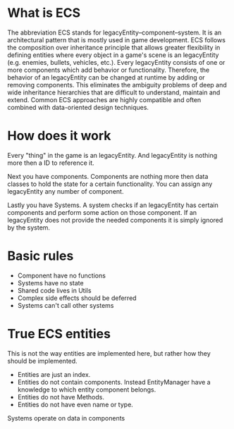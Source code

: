 # What is ECS

The abbreviation ECS stands for legacyEntity–component–system. It is an architectural pattern that is mostly used in game development. ECS follows the composition over inheritance principle that allows greater flexibility in defining entities where every object in a game's scene is an legacyEntity (e.g. enemies, bullets, vehicles, etc.). Every legacyEntity consists of one or more components which add behavior or functionality. Therefore, the behavior of an legacyEntity can be changed at runtime by adding or removing components. This eliminates the ambiguity problems of deep and wide inheritance hierarchies that are difficult to understand, maintain and extend. Common ECS approaches are highly compatible and often combined with data-oriented design techniques.

# How does it work

Every "thing" in the game is an legacyEntity. And legacyEntity is nothing more then a ID to reference it.

Next you have components. Components are nothing more then data classes to hold the state for a certain functionality. You can assign any legacyEntity any number of component.   

Lastly you have Systems. A system checks if an legacyEntity has certain components and perform some action on those component. If an legacyEntity does not provide the needed components it is simply ignored by the system.

# Basic rules

* Component have no functions
* Systems have no state
* Shared code lives in Utils
* Complex side effects should be deferred
* Systems can't call other systems     



# True ECS entities

This is not the way entities are implemented here, but rather how they should be implemented.

* Entities are just an index.
* Entities do not contain components. Instead EntityManager have a knowledge to which entity component belongs.
* Entities do not have Methods.
* Entities do not have even name or type.

Systems operate on data in components
